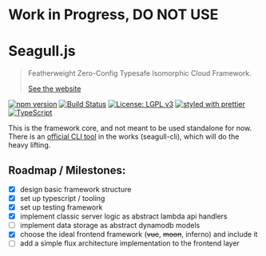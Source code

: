 # Work in Progress, DO NOT USE

# Seagull.js

> Featherweight Zero-Config Typesafe Isomorphic Cloud Framework.
>
> [See the website](https://seagull-js.github.io/seagull/)

[![npm version](https://badge.fury.io/js/%40seagull-js%2Fseagull.svg)](https://badge.fury.io/js/%40seagull-js%2Fseagull)
[![Build Status](https://travis-ci.org/seagull-js/seagull.svg?branch=master)](https://travis-ci.org/seagull-js/seagull)
[![License: LGPL v3](https://img.shields.io/badge/License-LGPL%20v3-blue.svg)](http://www.gnu.org/licenses/lgpl-3.0)
[![styled with prettier](https://img.shields.io/badge/styled_with-prettier-ff69b4.svg)](https://github.com/prettier/prettier)
[![TypeScript](https://badges.frapsoft.com/typescript/code/typescript.svg?v=101)](https://github.com/ellerbrock/typescript-badges/)

This is the framework core, and not meant to be used standalone for now. There
is an [official CLI tool](https://github.com/seagull-js/seagull-cli) in the
works (seagull-cli), which will do the heavy lifting.

## Roadmap / Milestones:

- [x] design basic framework structure
- [x] set up typescript / tooling
- [x] set up testing framework
- [x] implement classic server logic as abstract lambda api handlers
- [ ] implement data storage as abstract dynamodb models
- [x] choose the ideal frontend framework (~~vue~~, ~~moon~~, inferno) and include it
- [ ] add a simple flux architecture implementation to the frontend layer